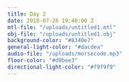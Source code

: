 ```yaml
---
title: Day 2
date: 2018-07-26 19:40:00 Z
mtl-file: "/uploads/untitled1.mtl"
obj-file: "/uploads/untitled1.obj"
background-color: "#8340e7"
general-light-color: "#dacdea"
audio-file: "/uploads/morsecode.mp3"
floor-color: "#d9bee3"
directional-light-color: "#f9f9f9"
---
```


